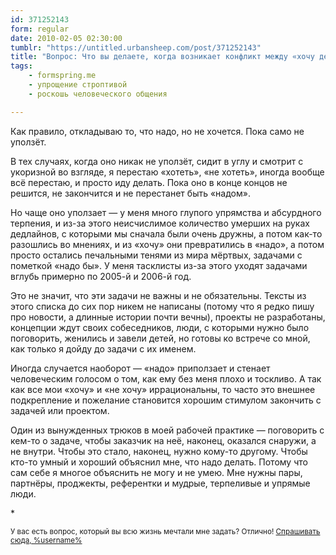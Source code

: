 ```yaml
---
id: 371252143
form: regular
date: 2010-02-05 02:30:00
tumblr: "https://untitled.urbansheep.com/post/371252143"
title: "Вопрос: Что вы делаете, когда возникает конфликт между «хочу делать это» и «надо делать то»?"
tags:
    - formspring.me
    - упрощение строптивой
    - роскошь человеческого общения

---
```


<p>Как правило, откладываю то, что надо, но не хочется. Пока само не уползёт.</p>

<p>В тех случаях, когда оно никак не уползёт, сидит в углу и смотрит с укоризной во взгляде, я перестаю «хотеть», «не хотеть», иногда вообще всё перестаю, и просто иду делать. Пока оно в конце концов не решится, не закончится и не перестанет быть «надом».</p>

<p>Но чаще оно уползает — у меня много глупого упрямства и абсурдного терпения, и из-за этого неисчислимое количество умерших на руках дедлайнов, с которыми мы сначала были очень дружны, а потом как-то разошлись во мнениях, и из «хочу» они превратились в «надо», а потом просто остались печальными тенями из мира мёртвых, задачами с пометкой «надо бы». У меня тасклисты из-за этого уходят задачами вглубь примерно по 2005-й и 2006-й год.</p>

<p>Это не значит, что эти задачи не важны и не обязательны. Тексты из этого списка до сих пор никем не написаны (потому что я редко пишу про новости, а длинные истории почти вечны), проекты не разработаны, концепции ждут своих собеседников, люди, с которыми нужно было поговорить, женились и завели детей, но готовы ко встрече со мной, как только я дойду до задачи с их именем.</p>

<p>Иногда случается наоборот — «надо» приползает и стенает человеческим голосом о том, как ему без меня плохо и тоскливо. А так как все мои «хочу» и «не хочу» иррациональны, то часто это внешнее подкрепление и пожелание становится хорошим стимулом закончить с задачей или проектом.</p>

<p>Один из вынужденных трюков в моей рабочей практике — поговорить с кем-то о задаче, чтобы заказчик на неё, наконец, оказался снаружи, а не внутри. Чтобы это стало, наконец, нужно кому-то другому. Чтобы кто-то умный и хороший объяснил мне, что надо делать. Потому что сам себе я многое объяснить не могу и не умею. Мне нужны пары, партнёры, проджекты, референтки и мудрые, терпеливые и упрямые люди.</p>

<p>*</p>

<p><small>У вас есть вопрос, который вы всю жизнь мечтали мне задать? Отлично! <a href="http://formspring.me/urbansheep">Спрашивать сюда, %username%</a></small></p>

